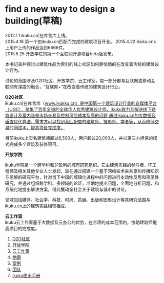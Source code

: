 find a new way to design a building(草稿)
========

2012.1.1 ikuku.cn|在库言库上线。  
2015.4.18 第一个由ikuku.cn匹配而完成的建筑项目开业。 2015.4.22 ikuku.cns上用户上传的作品达到6666件。     
2015.5.25 开放学院的第一个互联网开源项目beta版发布。


本书记录并探讨以建筑作品为索引的线上社区如何静悄悄的在改变着传统的建筑设计行为。

讨论的范围涉及O2O社区、开放学院、云工作室，每一部分都与互联网或移动互联网有深度的融合，“互联网+”在改变着传统的建筑设计行业。


**O2O社区**  
ikuku.cn|在库言库（www.ikukku.cn）是中国第一个建筑设计行业的自媒体平台（UGC），聚集了百年全谱的全球华人优秀建筑设计师，ikuku致力与解决线下建筑设计及室内装修市场交易及控制风险成本及高的问题,通过ikuku.cn的大数据及垂直优化算法，需求方可以找到高匹配度的建筑师、摄影师、学者等，从而降低交易时间成本，提高项目完成度。

目前ikuku上实名建筑师超过6,500人，用户超过20,000人，并以第三方担保的模式完成多个建筑及装修项目。

**开放学院**  

ikuku学院是一个跨学科和非盈利的城市研究组织。它由建筑实践的参与者，IT工程师及相关其他专业人士发起，旨在通过搭建一个基于网络技术来共享和传播知识与见解的研究平台，针对当下中国的城镇化进程中的问题进行主动性反思和预见性研究，并通过组织跨学科、多领域的论证，准确地提出问题，全面地分析问题，和系统化地提出解决方案，借此推动全社会关于建筑与城市的讨论。

领域包括媒体、社会学、科技、时尚、策展、出版和图形设计等其研究范围与ikuku.cn上的建筑实践相辅相成。

**云工作室**  
ikuku云工作室基于大数据及云办公的优势，在合理的成本范围内，协助建筑师提高项目的完成度。


1. [O2O社区](o2o_sn.md)  
2. [开放学院](academy.md)   
3. [云工作室](studio.md)     
5. [地图](http://www.ikuku.cn/map.php)  
6. [案例](cases.md)
7. [团队](team.md)
6. [ikuku使用手册](guide.md)
 
